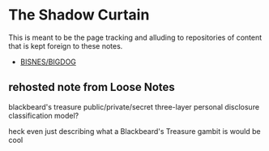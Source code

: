 # The Shadow Curtain

This is meant to be the page tracking and alluding to repositories of content that is kept foreign to these notes.

- [BISNES/BIGDOG](bfdafa43-6389-46c1-a308-8e6cc68bf0a3.md)

## rehosted note from Loose Notes

blackbeard's treasure public/private/secret three-layer personal disclosure classification model?

heck even just describing what a Blackbeard's Treasure gambit is would be cool
